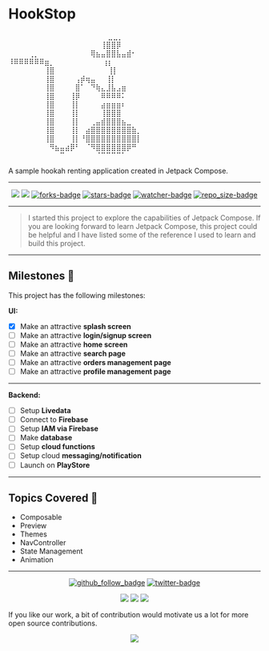 # HookStop 
<p class="has-line-data" data-line-start="0" data-line-end="15">⠀⠀⠀⠀⠀⠀⠀⠀⠀⠀⠀⠀⠀⠀⠀⠀⠀⠀⠀
                     ⣀⣀⡀⠀⠀⠀⠀<br>
⠀⠀⠀⠀⠀⠀⠀⠀⠀⠀⠀⠀⠀⠀⠀⠀⠀⠀⢸⣿⣿⡿⠀⠀⠀⠀<br>
⠀⠀⠀⠀⢀⡀⠀⠀⠀⠀⠀⠀⠀⠀⠀⠀⢿⣦⣤⣿⣿⣧⣤⣾⠂⠀<br>
⠸⠿⠿⠿⠿⠿⠿⣶⡀⠀⠀⠀⠀⠀⠀⠀⠀⠀ ⢰⡆⠀⠀⠀⠀⠀<br>
⠀⠀⠀⠀⠀⠀⠀⢸⣿⠀⠀⠀⠀⠀⠀⠀⠀⠀⠀ ⢸⡇⠀⠀⠀⠀⠀<br>
⠀⠀⠀⠀⠀⠀⠀⢸⣿⠀⠀⠀⠀⢠⡾⢶⣤⠀⠀⢸⡇⠀⠀⠀⠀⠀<br>
⠀⠀⠀⠀⠀⠀⠀⢸⣿⠀⠀⠀⠀⣿⠁⠀⠙⢷⣄⣸⣧⣠⣶⠀⠀⠀<br>
⠀⠀⠀⠀⠀⠀⠀⢸⣿⠀⠀⠀⢸⡿⠀⠀⠀⠀⠿⠿⠿⠿⠅⠀⠀⠀<br>
⠀⠀⠀⠀⠀⠀⠀⢸⣿⠀⠀⠀⢸⡇⠀⠀⠀⠀⣴⣶⣶⣶⠆⠀⠀⠀<br>
⠀⠀⠀⠀⠀⠀⠀⢸⣿⠀⠀⠀⢸⡇⠀⠀⠀⠀⢸⣿⣿⣿⠀⠀⠀⠀<br>
⠀⠀⠀⠀⠀⠀⠀⢸⣿⠀⠀⠀⢸⡇⠀⠀⢀⣤⣾⣿⣿⣿⣦⣀⠀⠀<br>
⠀⠀⠀⠀⠀⠀⠀⢸⣿⠀⠀⠀⢸⡇⠀⣴⣿⣿⣿⣿⣿⣿⣿⣿⣷⡀<br>
⠀⠀⠀⠀⠀⠀⠀⢸⣿⠀⠀⠀⢸⡇⠘⣿⣿⣿⣿⣿⣿⣿⣿⣿⣿⡇<br>
⠀⠀⠀⠀⠀⠀⠀⠀⠻⣦⣤⣴⡿⠃⠀⠈⠻⣿⣿⣿⣿⣿⣿⡿⠛⠀<br>
⠀⠀⠀⠀⠀⠀⠀⠀⠀⠀⠉⠀⠀⠀⠀⠀⠀⠈⠉⠉⠉⠉⠁⠀⠀⠀</p>

A sample hookah renting application created in Jetpack Compose.

---
<p align="center">
<a href="https://github.com/amannirala13/HookStop/issues"><img src="https://img.shields.io/github/issues/amannirala13/HookStop"></a>
<a href="https://github.com/amannirala13/HookStop/pulls"><img src="https://img.shields.io/github/issues-pr/amannirala13/HookStop"></a>
<a href="https://github.com/amannirala13/HookStop/network/members"><img alt = "forks-badge" src="https://img.shields.io/github/forks/amannirala13/HookStop?color=blueviolet"></a>
<a href="https://github.com/amannirala13/HookStop/stargazers"><img alt = "stars-badge" src="https://img.shields.io/github/stars/amannirala13/HookStop?color=yellow"></a>
<a href="https://github.com/amannirala13/HookStop/watchers"><img alt="watcher-badge" src="https://img.shields.io/github/watchers/amannirala13/HookStop?color=teal"></a>
<a href="https://github.com/amannirala13/HookStop/archive/master.zip"><img alt = "repo_size-badge" src="https://img.shields.io/github/repo-size/amannirala13/HookStop"></a>
  
  
---
  
> I started this project to explore the capabilities of Jetpack Compose. If you are looking forward to learn Jetpack Compose, this project could be helpful and I have listed some of the reference I used to learn and build this project.
  
---
  
## Milestones 🚩
This project has the following milestones:

**UI:**
- [x] Make an attractive **splash screen**
- [ ] Make an attractive **login/signup screen**
- [ ] Make an attractive **home screen**
- [ ] Make an attractive **search page**
- [ ] Make an attractive **orders management page**
- [ ] Make an attractive **profile management page**
  
---

**Backend:**
- [ ] Setup **Livedata**
- [ ] Connect to **Firebase**
- [ ] Setup **IAM via Firebase**
- [ ] Make **database**
- [ ] Setup **cloud functions**
- [ ] Setup cloud **messaging/notification**
- [ ] Launch on **PlayStore**

---

## Topics Covered 📖
- Composable
- Preview
- Themes
- NavController
- State Management
- Animation

---
<p align="center">
<a href="https://github.com/amannirala13?tab=followers"><img alt = "github_follow_badge" src="https://img.shields.io/github/followers/amannirala13?label=Follow&style=social"/></a>
<a href = "https://twitter.com/AmanNirala13"><img alt="twitter-badge" src="https://img.shields.io/twitter/follow/amannirala13?label=Follow%20us&style=social"/></a>
</p>

<p align="center">
<a href="https://www.facebook.com/amannirala13"><img src="https://img.shields.io/badge/Follow-Facebook-RoyalBlue"/></a>
<a href="https://www.linkedin.com/in/amannirala13"><img src="https://img.shields.io/badge/Follow-LinkedIn-Blue"/></a>
<a href="https://www.researchgate.net/profile/Aman_Nirala"><img src="https://img.shields.io/badge/Follow-Research Gate-DeepSkyBlue"/></a>

</p>

If you like our work, a bit of contribution would motivate us a lot for more open source contributions.

<p align="center">
<a href="https://www.paypal.me/amannirala13"><img src="https://img.shields.io/badge/Donate-Paypal-blue?style=for-the-badge"></a>
</p>
